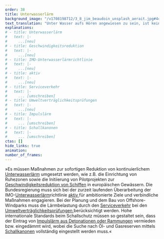```yaml
---
order: 38
title: Unterwasserlärm
background_image: "/v1708198712/3_8_jim_beaudoin_unsplash_aerait.jpg#4cd4ff"
text_translation: "Unter Wasser aufs Hören angewiesen zu sein, ist kein Spaß. Schiffe brettern durch deinen Lebensraum, Militärs machen Übungen, wenn du gerade besondere Ruhe für deine Neugeborenen brauchst, Windräder werden ohrenbetäubend in den Boden gerammt und nach Öl- und Gasvorkommen wird mit Schallkanonen gesucht, die so laut sind, dass sie dich umbringen können."
explanations:
# - title: Unterwasserlärm
#   text: |-
#     ...[neu]
# - title: Geschwindigkeitsreduktion
#   text: |-
#     ...[neu]
# - title: IMO-Unterwasserlärmrichtlinie
#   text: |-
#     ...[neu]
# - title: aktiv
#   text: |-
#     ...[neu]
# - title: Serviceverkehr
#   text: |-
#     ... [umschreiben]
# - title: Umweltverträglichkeitsprüfungen
#   text: |-
#     ...[neu]
# - title: Impulslärm
#   text: |-
#     ... [umschreiben]
# - title: Schallkanonen
#   text: |-
#     ... [umschreiben]
ctas: []
hide_links: true
animation:
number_of_frames:
---
```


»Es müssen Maßnahmen zur sofortigen Reduktion von kontinuierlichem [Unterwasserlärm](# "Unterwasserlärm") umgesetzt werden, wie z.B. die Einrichtung von Ruhezonen sowie die Initiierung von Pilotprojekten zur[ Geschwindigkeitsreduktion von Schiffen](# "Geschwindigkeitsreduktion") in europäischen Gewässern. Die Bundesregierung muss sich bei der zurzeit laufenden Überarbeitung der IMO-[Unterwasserlärm](# "Unterwasserlärm")richtlinie [aktiv ](# "aktiv")für ambitionierte Ziele und verbindliche Maßnahmen engagieren. Bei der Planung und dem Bau von Offshore-Windparks muss die Lärmbelastung durch den [Serviceverkehr](# "Serviceverkehr") bei den [Umweltverträglichkeitsprüfungen ](# "Umweltverträglichkeitsprüfungen")berücksichtigt werden. Hohe internationale Standards beim Schallschutz müssen so gestaltet sein, dass der Eintrag von [Impulslärm aus Detonationen oder Rammungen](# "Impulslärm") vermieden bzw. eingedämmt wird, wobei die Suche nach Öl- und Gasreserven mittels [Schallkanonen](# "Schallkanonen") vollständig eingestellt werden muss.«
